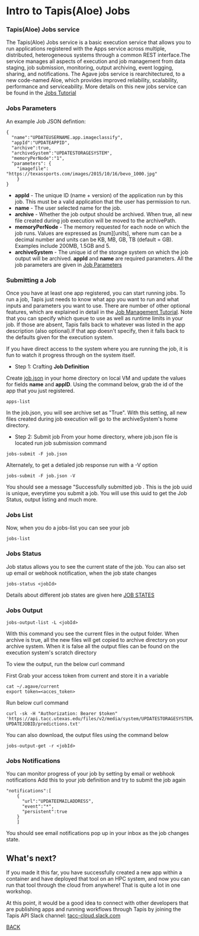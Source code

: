 # Intro to Tapis(Aloe) Jobs

### Tapis(Aloe) Jobs service
The Tapis(Aloe) Jobs service is a basic execution service that allows you to run applications registered with the Apps service across multiple, distributed, heterogeneous systems through a common REST interface.The service manages all aspects of execution and job management from data staging, job submission, monitoring, output archiving, event logging, sharing, and notifications. 
The Agave jobs service is rearchitectured, to a new code-named Aloe, which provides improved reliability, scalability, performance and serviceability. More details on this new jobs service can be found in the [Jobs Tutorial](https://tacc-cloud.readthedocs.io/projects/agave/en/latest/agave/guides/jobs/introduction.html)


### Jobs Parameters 
An example Job JSON defintion:
```
{
  "name":"UPDATEUSERNAME.app.imageclassify",
  "appId":"UPDATEAPPID",
  "archive":true,
  "archiveSystem":"UPDATESTORAGESYSTEM",
  "memoryPerNode":"1",
  "parameters": { 
    "imagefile": "https://texassports.com/images/2015/10/16/bevo_1000.jpg"
    } 
}
```
* **appId**	- The unique ID (name + version) of the application run by this job. This must be a valid application that the user has permission to run.
* **name**	-  The user selected name for the job.
* **archive**	-	Whether the job output should be archived. When true, all new file created during job execution will be moved to the archivePath.
* **memoryPerNode**	-	The memory requested for each node on which the job runs. Values are expressed as [num][units], where num can be a decimal number and units can be KB, MB, GB, TB (default = GB). Examples include 200MB, 1.5GB and 5.
* **archiveSystem**	-	The unique id of the storage system on which the job output will be archived.
**appId** and **name** are required parameters. 
All the job parameters are given in [Job Parameters](https://tacc-cloud.readthedocs.io/projects/agave/en/latest/agave/guides/jobs/aloe-job-changes.html)


### Submitting a Job
Once you have at least one app registered, you can start running jobs.  To run a job, Tapis just needs to know what app you want to run and what inputs and parameters you want to use. There are number of other optional features, which are explained in detail in the [Job Management Tutorial](https://tacc-cloud.readthedocs.io/projects/agave/en/latest/agave/guides/jobs/job-submission.html).
Note that you can specify which queue to use as well as runtime limits in your job.  If those are absent, Tapis falls back to whatever was listed in the app description (also optional).If that app doesn't specify, then it falls back to the defaults given for the execution system.

If you have direct access to the system where you are running the job, it is fun to watch it progress through on the system itself.  

* Step 1: Crafting **Job Definition**

Create [job.json](./templates/job.json) in your home directory on local VM and update the values for fields **name** and **appID**. 
Using the command below, grab the id of the app that you just registered.

```
apps-list

```
In the job.json, you will see archive set as "True". With this setting, all new files created during job execution will go to the archiveSystem's home directory. 


* Step 2: Submit job
From your home directory, where job.json file is located run job submission command
```
jobs-submit -F job.json
```
Alternately, to get a detialed job response run with a -V option
```
jobs-submit -F job.json -V

```
You should see a message "Successfully submitted job <jobID>. This is the job uuid is unique, everytime you submit a job. You will use this uuid to get the Job Status, output listing and much more.



### Jobs List
Now, when you do a jobs-list you can see your job
```
jobs-list

```

### Jobs Status
Job status allows you to see the current state of the job. You can also set up email or webhook notification, when the job state changes

```
jobs-status <jobId>

```
Details about different job states are given here [JOB STATES](https://tacc-cloud.readthedocs.io/projects/agave/en/latest/agave/guides/jobs/aloe-job-changes.html#job-states)


### Jobs Output
```
jobs-output-list -L <jobId>

```
With this command you see the current files in the output folder. When archive is true, all the new files will get copied to archive directory on your archive system. When it is false all the output files can be found on the execution system's scratch directory

To view the output, run the below curl command

First Grab your access token from current and store it in a variable
```
cat ~/.agave/current
export token=<acces_token>
```				
Run below curl command
```
curl -sk -H "Authorization: Bearer $token" 'https://api.tacc.utexas.edu/files/v2/media/system/UPDATESTORAGESYSTEM/UPDATEUSER/archive/jobs/job-UPDATEJOBID/predictions.txt'
```

You can also download, the output files using the command below
```
jobs-output-get -r <jobId>
```


### Jobs Notifications
You can monitor progress of your job by setting by email or webhook notifications
Add this to your job definition and try to submit the job again
```
"notifications":[
    {
      "url":"UPDATEEMAILADDRESS",
      "event":"*",
      "persistent":true
    }
    ]
```
You should see email notifications pop up in your inbox as the job changes state.

## What's next?

If you made it this far, you have successfully created a new app within a container and have deployed that tool on an HPC system, and now you can run that tool through the cloud from anywhere!  That is quite a lot in one workshop.

At this point, it would be a good idea to connect with other developers that are publishing apps and running workflows through Tapis by joining the Tapis API Slack channel: [tacc-cloud.slack.com](https://bit.ly/2XHYJEk)

[BACK](https://github.com/tapis-project/uh-hpc-in-the-cloud/blob/master/README.md)


